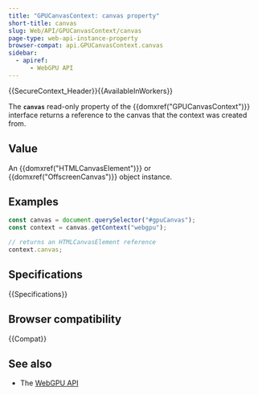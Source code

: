 ```yaml
---
title: "GPUCanvasContext: canvas property"
short-title: canvas
slug: Web/API/GPUCanvasContext/canvas
page-type: web-api-instance-property
browser-compat: api.GPUCanvasContext.canvas
sidebar:
  - apiref:
      - WebGPU API
---
```


{{SecureContext_Header}}{{AvailableInWorkers}}

The **`canvas`** read-only property of the
{{domxref("GPUCanvasContext")}} interface returns a reference to the canvas that the context was created from.

## Value

An {{domxref("HTMLCanvasElement")}} or {{domxref("OffscreenCanvas")}} object instance.

## Examples

```js
const canvas = document.querySelector("#gpuCanvas");
const context = canvas.getContext("webgpu");

// returns an HTMLCanvasElement reference
context.canvas;
```

## Specifications

{{Specifications}}

## Browser compatibility

{{Compat}}

## See also

- The [WebGPU API](/en-US/docs/Web/API/WebGPU_API)
